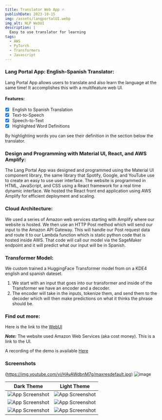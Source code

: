 ```yaml
---
title: Translator Web App 🔥
publishDate: 2023-10-15
img: /assets/langportalUI.webp
img_alt: NLP WebUI
description: |
  Easy to use translator for learning
tags:
  - AWS
  - PyTorch
  - Transformers
  - Javascript
---
```

### Lang Portal App: English-Spanish Translator:

Lang Portal App allows users to translate and also learn the language at the same time! It accomplishes this with a multifeature web UI.

#### Features:
- [x] English to Spanish Translation
- [x] Text-to-Speech
- [x] Speech-to-Text
- [x] Highlighted Word Definitions

By highlighting words you can see their definition in the section below the translator.

### Design and Programming with Material UI, React, and AWS Amplify:

The Lang Portal App was designed and programmed using the Material UI component library, the same library that Spotify, Google, and YouTube use to create an easy to use user interface. The website is programmed in HTML, JavaScript, and CSS using a React framework for a real time dynamic interface. We hosted the React front end application using AWS Amplify for efficient deployment and scaling.

### Cloud Architecture:

We used a series of Amazon web services starting with Amplify where our website is hosted. We then use an HTTP Post method which will send our input to the Amazon API Gateway. This will handle our Post request data and route it to our Lambda function which is static python code that is hosted inside AWS. That code will call our model via the SageMaker endpoint and it will predict what our input will be in Spanish.

### Transformer Model:
We custom trained a HuggingFace Transformer model from on a KDE4 english and spanish dateset. 

1. We start with an input that goes into our transformer and inside of the Transformer we have an encoder and a decoder. 
2. The encoder will take in the inputs, tokenize them, and send them to the decoder which will then make predictions on what it thinks the phrase should be. 

### Find out more:

Here is the link to the [WebUI](https://bluestarburst.github.io/LangPortal/)

***Note:*** The website used Amazon Web Services (aka cost money). This is a link to the UI.

A recording of the demo is available [Here](https://www.youtube.com/live/HAyAWdbnM7g?feature=share&t=10355)


### Screenshots
(https://img.youtube.com/vi/HAyAWdbnM7g/maxresdefault.jpg)
![image](https://github.com/BlueStarBurst/LangPortal/assets/78242653/6447b447-1446-453b-9896-f753da7ccb14)

| Dark Theme                                         | Light Theme                                        |
| -------------------------------------------------- | -------------------------------------------------- |
| ![App Screenshot](https://i.imgur.com/668wAGk.png) | ![App Screenshot](https://i.imgur.com/Swmw9Q6.png) |
| ![App Screenshot](https://i.imgur.com/R5vegHT.png) | ![App Screenshot](https://i.imgur.com/c12HsSL.png) |
| ![App Screenshot](https://i.imgur.com/PhdSYng.png) | ![App Screenshot](https://i.imgur.com/FRwotIL.png) |
